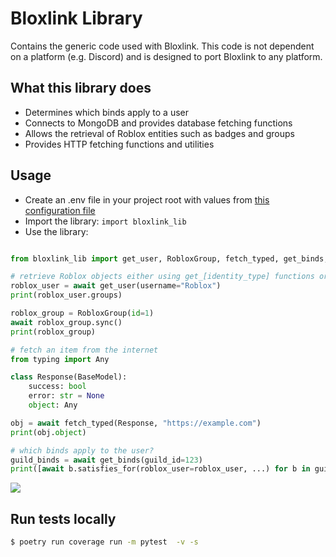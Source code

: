 # Bloxlink Library
Contains the generic code used with Bloxlink. This code is not dependent on a platform (e.g. Discord) and is designed to port Bloxlink to any platform.

## What this library does
* Determines which binds apply to a user
* Connects to MongoDB and provides database fetching functions
* Allows the retrieval of Roblox entities such as badges and groups
* Provides HTTP fetching functions and utilities

## Usage
* Create an .env file in your project root with values from [this configuration file](https://github.com/bloxlink/bloxlink-lib/blob/master/bloxlink_lib/config.py)
* Import the library: `import bloxlink_lib`
* Use the library:
```py

from bloxlink_lib import get_user, RobloxGroup, fetch_typed, get_binds, BaseModel

# retrieve Roblox objects either using get_[identity_type] functions or using the classes:
roblox_user = await get_user(username="Roblox")
print(roblox_user.groups)

roblox_group = RobloxGroup(id=1)
await roblox_group.sync()
print(roblox_group)

# fetch an item from the internet
from typing import Any

class Response(BaseModel):
    success: bool
    error: str = None
    object: Any

obj = await fetch_typed(Response, "https://example.com")
print(obj.object)

# which binds apply to the user?
guild_binds = await get_binds(guild_id=123)
print([await b.satisfies_for(roblox_user=roblox_user, ...) for b in guild_binds])

```

<p align="left">
   <a href="https://blox.link" target="_blank">
      <img src="https://www.blox.link/bloxlink/bloxlink-2024.png" />
   </a>
</p>

## Run tests locally

```bash
$ poetry run coverage run -m pytest  -v -s
```